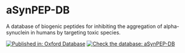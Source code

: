 # aSynPEP-DB

A database of biogenic peptides for inhibiting the aggregation of alpha-synuclein in humans by targeting toxic species. 


[![Published in: Oxford Database](https://img.shields.io/badge/Published%20in-Database-green.svg)](https://academic.oup.com/database/article/doi/10.1093/database/baad084/7451591)    [![Check the database: aSynPEP-DB](https://img.shields.io/badge/Check%20the%20database%20in-aSynPEPDB-blue.svg)](https://asynpepdb.ppmclab.com)
